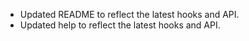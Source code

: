 * Updated README to reflect the latest hooks and API.
* Updated help to reflect the latest hooks and API.
